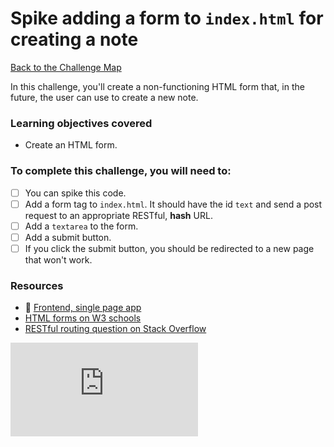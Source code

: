 # Spike adding a form to `index.html` for creating a note

[Back to the Challenge Map](00_challenge_track.md)

In this challenge, you'll create a non-functioning HTML form that, in the future, the user can use to create a new note.

### Learning objectives covered

- Create an HTML form.

### To complete this challenge, you will need to:

- [ ] You can spike this code.
- [ ] Add a form tag to `index.html`. It should have the id `text` and send a post request to an appropriate RESTful, **hash** URL.
- [ ] Add a `textarea` to the form.
- [ ] Add a submit button.
- [ ] If you click the submit button, you should be redirected to a new page that won't work.

### Resources

- :pill: [Frontend, single page app](https://github.com/makersacademy/course/blob/master/pills/frontend_single_page_app.md)
- [HTML forms on W3 schools](http://www.w3schools.com/html/html_forms.asp)
- [RESTful routing question on Stack Overflow](http://stackoverflow.com/questions/2441962/what-is-restful-routing)


![Tracking pixel](https://githubanalytics.herokuapp.com/course/further_javascript/10_create_note_form.md)
